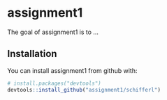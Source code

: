 # assignment1

The goal of assignment1 is to ...

## Installation

You can install assignment1 from github with:

```R
# install.packages("devtools")
devtools::install_github("assignment1/schifferl")
```
